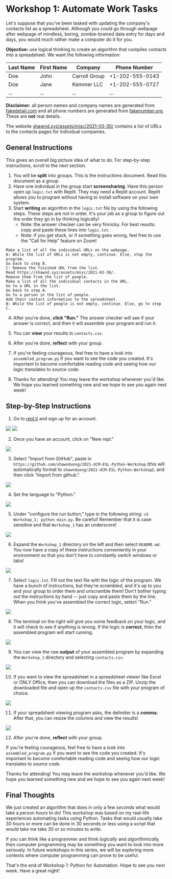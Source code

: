 # Workshop 1: Automate Work Tasks

Let's suppose that you've been tasked with updating the company's contacts list as a spreadsheet. Although you *could* go through webpage after webpage of mindless, boring, zombie-brained data entry for days and days, you would much rather make a computer do it for you.

**Objective:** use logical thinking to create an algorithm that compiles contacts into a spreadsheet. We want the following information:

| Last Name | First Name | Company       | Phone Number    |
|-----------|------------|---------------|-----------------|
| Doe       | John       | Carroll Group | +1-202-555-0143 |
| Doe       | Jane       | Kemmer LLC    | +1-202-555-0727 |
| ...       | ...        | ...           | ...             |

**Disclaimer:** all person names and company names are generated from [fakedetail.com](https://fakedetail.com/) and all phone numbers are generated from [fakenumber.org](https://fakenumber.org/). These are **not** real details.

The website [shawnd.xyz/assets/misc/2021-03-30/](https://shawnd.xyz/assets/misc/2021-03-30/) contains a list of URLs to the contacts pages for individual companies.

## General Instructions

This gives an overall big picture idea of what to do. For step-by-step instructions, scroll to the next section.

1. You will be **split** into groups. This is the instructions document. Read this document as a group.
2. Have one individual in the group start **screensharing**. Have this person open up `logic.txt` with Replit. They may need a Replit account. Replit allows you to program without having to install software on your own system.
3. Start **writing** an algorithm in the `logic.txt` file by using the following steps. These steps are *not* in order. It's your job as a group to figure out the order they go in by thinking logically!
   - Note: the answer checker can be very finnicky. For best results: copy and paste these lines into `logic.txt`.
   - Note: if you get stuck, or if something goes wrong, feel free to use the "Call for Help" feature on Zoom!

```
Make a list of all the individual URLs on the webpage.
A: While the list of URLs is not empty, continue. Else, stop the program.
Go back to step B.
C: Remove the finished URL from the list.
Read https://shawnd.xyz/assets/misc/2021-03-30/.
Remove them from the list of people.
Make a list of all the individual contacts in the URL.
Go to a URL in the list.
Go back to step A.
Go to a person in the list of people.
Add their contact information to the spreadsheet.
B: While the list of people is not empty, continue. Else, go to step C.
```

4. After you're done, **click "Run."** The answer checker will see if your answer is correct, and then it will assemble your program and run it.

5. You can **view** your results in `contacts.csv`.

6. After you're done, **reflect** with your group.

7. If you're feeling courageous, feel free to have a look into `assembled_program.py` if you want to see the code you created. It's important to become comfortable reading code and seeing how *our logic* translates to *source code.*

8. Thanks for attending! You may leave the workshop whenever you'd like. We hope you learned something new and we hope to see you again next week!

## Step-by-Step Instructions

1. Go to [repl.it](http://repl.it/) and sign up for an account.

![](../img/pic_00.png)
![](../img/pic_01.png)

2. Once you have an account, click on "New repl."

![](../img/pic_02.png)

3. Select "Import from GitHub", paste in `https://github.com/shawnduong/2021-UCM-ESL-Python-Workshop` (this will automatically format to `shawnduong/2021-UCM-ESL-Python-Workshop`), and then click "Import from github."

![](../img/pic_03.png)

4. Set the language to "Python."

![](../img/pic_04.png)

5. Under "configure the run button," type in the following string: `cd Workshop_1; python main.py`. Be careful! Remember that it is case sensitive and that `Workshop_1` has an underscore!

![](../img/pic_05.png)

6. Expand the `Workshop_1` directory on the left and then select `README.md`. You now have a copy of these instructions conveniently in your environment so that you don't have to constantly switch windows or tabs!

![](../img/pic_06.png)

7. Select `logic.txt`. Fill out the text file with the logic of the program. We have a bunch of instructions, but they're *scrambled,* and it's up to you and your group to order them and unscramble them! Don't bother typing out the instructions by hand -- just copy and paste them by the line. When you think you've assembled the correct logic, select "Run."

![](../img/pic_07.png)

8. The terminal on the right will give you some feedback on your logic, and it will check to see if anything is wrong. If the logic is **correct**, then the assembled program will start running.

![](../img/pic_08.png)

9. You can view the raw **output** of your assembled program by expanding the `Workshop_1` directory and selecting `contacts.csv`.

![](../img/pic_09.png)

10. If you want to view the spreadsheet in a spreadsheet viewer like Excel or ONLY Office, then you can download the files as a ZIP. Unzip the downloaded file and open up the `contacts.csv` file with your program of choice.

![](../img/pic_0a.png)

11. If your spreadsheet viewing program asks, the delimiter is a **comma.** After that, you can resize the columns and view the results!

![](../img/pic_0b.png)

12. After you're done, **reflect** with your group.

If you're feeling courageous, feel free to have a look into `assembled_program.py` if you want to see the code you created. It's important to become comfortable reading code and seeing how *our logic* translates to *source code.*

Thanks for attending! You may leave the workshop whenever you'd like. We hope you learned something new and we hope to see you again next week!

## Final Thoughts

We just created an algorithm that does in only a few *seconds* what would take a person *hours* to do! This workshop was based on my real-life experiences automating tasks using Python. Tasks that would usually take 30 hours or more can be done in 30 seconds or less using a script that would take me take 30 or so minutes to write.

If you can think like a programmer and think *logically* and *algorithmically,* then computer programming may be something you want to look into more seriously. In future workshops in this series, we will be exploring more contexts where computer programming can prove to be useful.

That's the end of Workshop 1: Python for Automation. Hope to see you next week. Have a great night!
